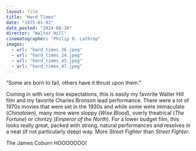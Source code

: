 ```yaml
---
layout: film
title: "Hard Times"
date: "1975-01-01"
date_posted: "2024-08-30"
director: "Walter Hill"
cinematographer: "Philip H. Lathrop"
images:
  - url: "hard_times_36.jpeg"
  - url: "hard_times_24.jpeg"
  - url: "hard_times_45.jpeg"
  - url: "hard_times_47.jpeg"
---
```


“Some are born to fail, others have it thrust upon them.”

Coming in with very low expectations, this is easily my favorite Walter Hill film and my favorite Charles Bronson lead performance. There were a lot of 1970s movies that were set in the 1930s and while some were immaculate (*Chinatown*), many more were sloppy (*Wise Blood*), overly theatrical (*The Fortune*) or chintzy (*Emperor of the North*). For a lower budget film, this looks really great, packed with strong, natural performances and resolves in a neat (if not particularly deep) way. More *Street Fighter* than *Street Fighter*.

The James Coburn HOOOOOOO!
